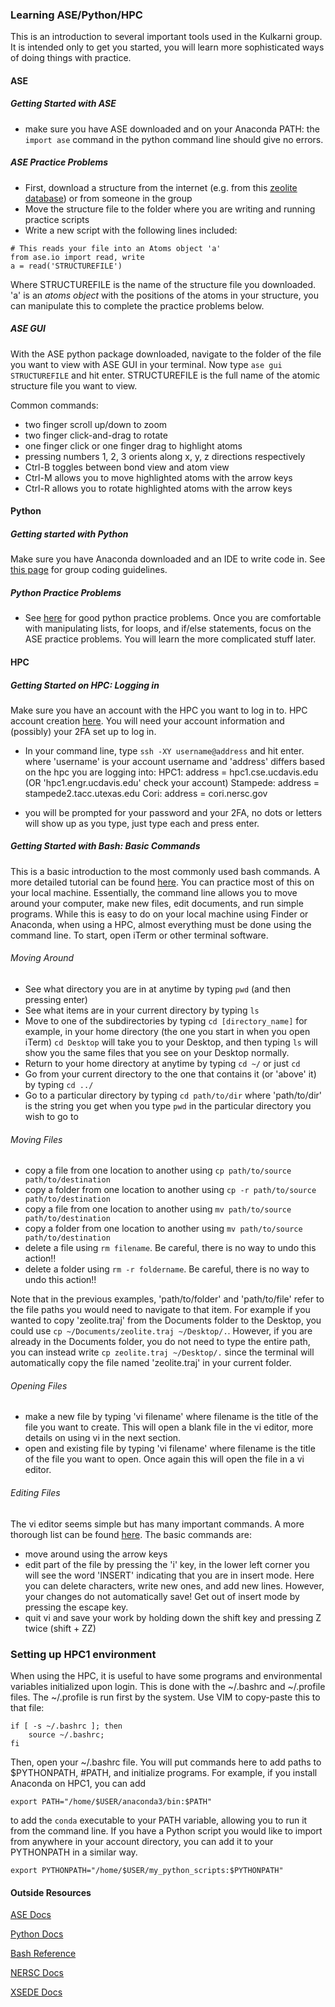 ### Learning ASE/Python/HPC

This is an introduction to several important tools used in the Kulkarni group. It is intended only to get you started, you will learn more sophisticated ways of doing things with practice.

#### ASE

##### Getting Started with ASE
- make sure you have ASE downloaded and on your Anaconda PATH: the `import ase` command in the python command line should give no errors.

##### ASE Practice Problems
- First, download a structure from the internet (e.g. from this [zeolite database](https://asia.iza-structure.org/IZA-SC/ftc_table.php)) or from someone in the group
- Move the structure file to the folder where you are writing and running practice scripts
- Write a new script with the following lines included:

``` 
# This reads your file into an Atoms object 'a'
from ase.io import read, write
a = read('STRUCTUREFILE') 
```
Where STRUCTUREFILE is the name of the structure file you downloaded.
'a' is an *atoms object* with the positions of the atoms in your structure, you can manipulate this to complete the practice problems below.

##### ASE GUI

With the ASE python package downloaded, navigate to the folder of the file you want to view with ASE GUI in your terminal. Now type `ase gui STRUCTUREFILE` and hit enter. STRUCTUREFILE is the full name of the atomic structure file you want to view. 

Common commands:
- two finger scroll up/down to zoom
- two finger click-and-drag to rotate
- one finger click or one finger drag to highlight atoms
- pressing numbers 1, 2, 3 orients along x, y, z directions respectively
- Ctrl-B toggles between bond view and atom view
- Ctrl-M allows you to move highlighted atoms with the arrow keys
- Ctrl-R allows you to rotate highlighted atoms with the arrow keys

#### Python

##### Getting started with Python
Make sure you have Anaconda downloaded and an IDE to write code in. See [this page](Programming.md) for group coding guidelines.

##### Python Practice Problems
- See [here](http://www.practicepython.org/) for good python practice problems. Once you are comfortable with manipulating lists, for loops, and if/else statements, focus on the ASE practice problems. You will learn the more complicated stuff later.

#### HPC

##### Getting Started on HPC: Logging in
Make sure you have an account with the HPC you want to log in to. HPC account creation [here](Account_Setup.md#essential). You will need your account information and (possibly) your 2FA set up to log in.
- In your command line, type ```ssh -XY username@address``` and hit enter. where 'username' is your account username and 'address' differs based on the hpc you are logging into:
HPC1: address = hpc1.cse.ucdavis.edu (OR 'hpc1.engr.ucdavis.edu' check your account)
Stampede: address = stampede2.tacc.utexas.edu
Cori: address = cori.nersc.gov

- you will be prompted for your password and your 2FA, no dots or letters will show up as you type, just type each and press enter.

##### Getting Started with Bash: Basic Commands
This is a basic introduction to the most commonly used bash commands. A more detailed tutorial can be found [here](Command_Line.md#command-line). You can practice most of this on your local machine. Essentially, the command line allows you to move around your computer, make new files, edit documents, and run simple programs. While this is easy to do on your local machine using Finder or Anaconda, when using a HPC, almost everything must be done using the command line. To start, open iTerm or other terminal software.

###### Moving Around
- See what directory you are in at anytime by typing `pwd` (and then pressing enter)
- See what items are in your current directory by typing `ls`
- Move to one of the subdirectories by typing `cd [directory_name]` for example, in your home directory (the one you start in when you open iTerm) `cd Desktop` will take you to your Desktop, and then typing ```ls``` will show you the same files that you see on your Desktop normally.
- Return to your home directory at anytime by typing `cd ~/` or just `cd`
- Go from your current directory to the one that contains it (or 'above' it) by typing `cd ../`
- Go to a particular directory by typing ```cd path/to/dir``` where 'path/to/dir' is the string you get when you type ```pwd``` in the particular directory you wish to go to

###### Moving Files 
 - copy a file from one location to another using `cp path/to/source path/to/destination`
 - copy a folder from one location to another using `cp -r path/to/source path/to/destination`
 - copy a file from one location to another using `mv path/to/source path/to/destination`
 - copy a folder from one location to another using `mv path/to/source path/to/destination`
 - delete a file using `rm filename`. Be careful, there is no way to undo this action!!
 - delete a folder using `rm -r foldername`. Be careful, there is no way to undo this action!!
 
Note that in the previous examples, 'path/to/folder' and 'path/to/file' refer to the file paths you would need to navigate to that item. For example if you wanted to copy 'zeolite.traj' from the Documents folder to the Desktop, you could use `cp ~/Documents/zeolite.traj ~/Desktop/.`. However, if you are already in the Documents folder, you do not need to type the entire path, you can instead write `cp zeolite.traj ~/Desktop/.` since the terminal will automatically copy the file named 'zeolite.traj' in your current folder.

###### Opening Files
- make a new file by typing 'vi filename' where filename is the title of the file you want to create. This will open a blank file in the vi editor, more details on using vi in the next section. 
- open and existing file by typing 'vi filename' where filename is the title of the file you want to open. Once again this will open the file in a vi editor.

###### Editing Files
The vi editor seems simple but has many important commands. A more thorough list can be found [here](https://www.cs.colostate.edu/helpdocs/vi.html). 
The basic commands are:
- move around using the arrow keys
- edit part of the file by pressing the 'i' key, in the lower left corner you will see the word 'INSERT' indicating that you are in insert mode. Here you can delete characters, write new ones, and add new lines. However, your changes do not automatically save! Get out of insert mode by pressing the escape key.
- quit vi and save your work by holding down the shift key and pressing Z twice (shift + ZZ)

### Setting up HPC1 environment
When using the HPC, it is useful to have some programs and environmental variables initialized upon login. This is done with the ~/.bashrc and ~/.profile files.
The ~/.profile is run first by the system. Use VIM to copy-paste this to that file:

    if [ -s ~/.bashrc ]; then
        source ~/.bashrc;
    fi

Then, open your ~/.bashrc file. You will put commands here to add paths to $PYTHONPATH, #PATH, and initialize programs. For example, if you install Anaconda on HPC1, you can add

    export PATH="/home/$USER/anaconda3/bin:$PATH"

to add the `conda` executable to your PATH variable, allowing you to run it from the command line. If you have a Python script you would like to import from anywhere in your account directory, you can add it to your PYTHONPATH in a similar way.

    export PYTHONPATH="/home/$USER/my_python_scripts:$PYTHONPATH"
   
#### Outside Resources

[ASE Docs](https://wiki.fysik.dtu.dk/ase/)

[Python Docs](https://docs.python.org/3/)

[Bash Reference](https://www.gnu.org/savannah-checkouts/gnu/bash/manual/bash.html)

[NERSC Docs](https://docs.nersc.gov/)

[XSEDE Docs](https://portal.xsede.org/user-guides)




